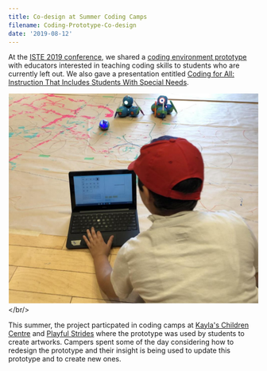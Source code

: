 ```yaml
---
title: Co-design at Summer Coding Camps
filename: Coding-Prototype-Co-design
date: '2019-08-12'
---
```

At the [ISTE 2019 conference](https://conference.iste.org/2019/),
we shared a [coding environment prototype](https://prototype.codelearncreate.org/)
with educators interested in teaching coding skills to students
who are currently left out. We also gave a presentation entitled
[Coding for All: Instruction That Includes Students With Special Needs](https://conference.iste.org/2019/program/search/detail_session.php?id=112083158).

<img src="images/CodingCamp.png" alt="Camper coding sequences to create art with paint,
 markers and the Dash and Sphero robots." /></br/>

This summer, the project particpated in coding camps at
[Kayla's Children Centre](https://codelearncreate.ca/blog/co-design-session-1/) and
[Playful Strides](https://codelearncreate.ca/blog/co-design-session-4/)
where the prototype was used by students to create artworks. Campers
spent some of the day considering how to redesign the prototype and
their insight is being used to update this prototype and to create new ones.
